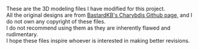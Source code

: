 These are the 3D modeling files I have modified for this project.  
All the original designs are from [BastardKB's Charybdis Github page,](https://github.com/Bastardkb/Charybdis) and I do not own any copyright of these files.  
I do not recommend using them as they are inherently flawed and rudimentary.  
I hope these files inspire whoever is interested in making better revisions.  
